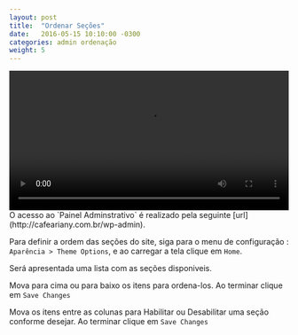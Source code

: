 ```yaml
---
layout: post
title:  "Ordenar Seções"
date:   2016-05-15 10:10:00 -0300
categories: admin ordenação
weight: 5
---
```

<video controls preload='metadata' onclick='(function(el){ if(el.paused) el.play(); else el.pause() })(this)' style="width: 100%;max-width: 720px;">
  <source src='{{ site.baseurl }}/css/video/10_Ordenacao_secoes.webm' type='video/webm; codecs="vp8, vorbis"'>
</video>
O acesso ao `Painel Adminstrativo` é realizado pela seguinte [url](http://cafeariany.com.br/wp-admin).

Para definir a ordem das seções do site, siga para o menu de configuração : `Aparência > Theme Options`, e ao carregar a tela clique em `Home`.

Será apresentada uma lista com as seções disponiveis. 

Mova para cima ou para baixo os itens para ordena-los. Ao terminar clique em `Save Changes`

Mova os itens entre as colunas para Habilitar ou Desabilitar uma seção conforme desejar. Ao terminar clique em `Save Changes`

